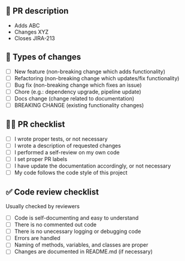 ## 💬 PR description
- Adds ABC
- Changes XYZ
- Closes JIRA-213

## 🎲 Types of changes
- [ ] New feature (non-breaking change which adds functionality)
- [ ] Refactoring (non-breaking change which updates/fix functionality)
- [ ] Bug fix (non-breaking change which fixes an issue)
- [ ] Chore (e.g.: dependency upgrade, pipeline update)
- [ ] Docs change (change related to documentation)
- [ ] BREAKING CHANGE (existing functionality changes)

## 🙇‍♂️ PR checklist
- [ ] I wrote proper tests, or not necessary
- [ ] I wrote a description of requested changes
- [ ] I performed a self-review on my own code
- [ ] I set proper PR labels
- [ ] I have update the documentation accordingly, or not necessary
- [ ] My code follows the code style of this project

## ✅ Code review checklist
Usually checked by reviewers
- [ ] Code is self-documenting and easy to understand
- [ ] There is no commented out code
- [ ] There is no unecessary logging or debugging code
- [ ] Errors are handled
- [ ] Naming of methods, variables, and classes are proper
- [ ] Changes are documented in README.md (if necessary)
